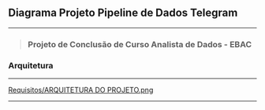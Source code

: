## Diagrama Projeto Pipeline de Dados Telegram 
---

>  ### Projeto de Conclusão de Curso Analista de Dados - EBAC

### Arquitetura
---
[Requisitos/ARQUITETURA DO PROJETO.png](https://github.com/LuisRafaelMaia/ProjetoPipelineDadosTelegram/blob/main/Requisitos/ARQUITETURA%20DO%20PROJETO.png)

---

